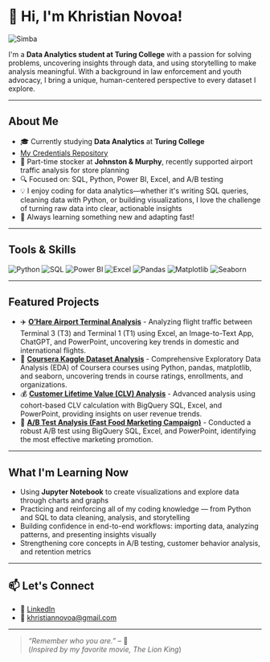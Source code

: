 # 👋 Hi, I'm Khristian Novoa!
![Simba](https://media3.giphy.com/media/v1.Y2lkPTc5MGI3NjExNHRpZTUyODVjaGlka280ejF5czhnbWk0em14cThzbng0bWJsdnN0ZiZlcD12MV9pbnRlcm5hbF9naWZfYnlfaWQmY3Q9Zw/Lp71UWmAAeJHi/giphy.gif)

I'm a **Data Analytics student at Turing College** with a passion for solving problems, uncovering insights through data, and using storytelling to make analysis meaningful. With a background in law enforcement and youth advocacy, I bring a unique, human-centered perspective to every dataset I explore.

---

## About Me

- 🎓 Currently studying **Data Analytics** at **Turing College**
- [My Credentials Repository](https://github.com/Kuvoa/My-Credentials-)
- 🏢 Part-time stocker at **Johnston & Murphy**, recently supported airport traffic analysis for store planning  
- 🔍 Focused on: SQL, Python, Power BI, Excel, and A/B testing  
- 💡 I enjoy coding for data analytics—whether it's writing SQL queries, cleaning data with Python, or building visualizations, I love the challenge of turning raw data into clear, actionable insights  
- 🌱 Always learning something new and adapting fast!

---

## Tools & Skills

![Python](https://img.shields.io/badge/Python-3776AB?style=flat&logo=python&logoColor=white)
![SQL](https://img.shields.io/badge/SQL-4479A1?style=flat&logo=postgresql&logoColor=white)
![Power BI](https://img.shields.io/badge/PowerBI-F2C811?style=flat&logo=powerbi&logoColor=black)
![Excel](https://img.shields.io/badge/Excel-217346?style=flat&logo=microsoft-excel&logoColor=white)
![Pandas](https://img.shields.io/badge/Pandas-150458?style=flat&logo=pandas&logoColor=white)
![Matplotlib](https://img.shields.io/badge/Matplotlib-11557C?style=flat)
![Seaborn](https://img.shields.io/badge/Seaborn-7B68EE?style=flat)

---

## Featured Projects

- ✈️ [**O’Hare Airport Terminal Analysis**](https://github.com/Kuvoa/T3-vs-T1-Flight-Analysis) - Analyzing flight traffic between Terminal 3 (T3) and Terminal 1 (T1) using Excel, an Image-to-Text App, ChatGPT, and PowerPoint, uncovering key trends in domestic and international flights.
- 📖 [**Coursera Kaggle Dataset Analysis**](https://github.com/Kuvoa/CourseraDataSet.git) - Comprehensive Exploratory Data Analysis (EDA) of Coursera courses using Python, pandas, matplotlib, and seaborn, uncovering trends in course ratings, enrollments, and organizations.
- 💰 [**Customer Lifetime Value (CLV) Analysis**](https://github.com/Kuvoa/CLV-RFM-Analysis.git) - Advanced analysis using cohort-based CLV calculation with BigQuery SQL, Excel, and PowerPoint, providing insights on user revenue trends.
-  🔎 [**A/B Test Analysis (Fast Food Marketing Campaign)**](https://github.com/Kuvoa/A-b-Testing-.git) - Conducted a robust A/B test using BigQuery SQL, Excel, and PowerPoint, identifying the most effective marketing promotion.


---

## What I'm Learning Now

- Using **Jupyter Notebook** to create visualizations and explore data through charts and graphs  
-  Practicing and reinforcing all of my coding knowledge — from Python and SQL to data cleaning, analysis, and storytelling  
-  Building confidence in end-to-end workflows: importing data, analyzing patterns, and presenting insights visually  
-  Strengthening core concepts in A/B testing, customer behavior analysis, and retention metrics

---

## 📫 Let's Connect

- 💼 [LinkedIn](www.linkedin.com/in/khristian-novoa-4529a9353)  
- 📧 khristiannovoa@gmail.com  

---

> _“Remember who you are.”_ – 🦁  
(*Inspired by my favorite movie, The Lion King*)
